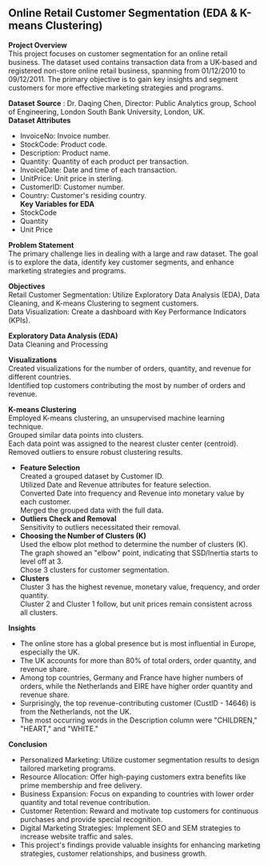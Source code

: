 ## Online Retail Customer Segmentation (EDA & K-means Clustering)  
**Project Overview**  
This project focuses on customer segmentation for an online retail business. The dataset used contains transaction data from a UK-based and registered non-store online retail business, spanning from 01/12/2010 to 09/12/2011. The primary objective is to gain key insights and segment customers for more effective marketing strategies and programs.  

**Dataset**
**Source** : Dr. Daqing Chen, Director: Public Analytics group, School of Engineering, London South Bank University, London, UK.  
**Dataset Attributes**  
- InvoiceNo: Invoice number.  
- StockCode: Product code.  
- Description: Product name.  
- Quantity: Quantity of each product per transaction.  
- InvoiceDate: Date and time of each transaction.  
- UnitPrice: Unit price in sterling.  
- CustomerID: Customer number.  
- Country: Customer's residing country.  
**Key Variables for EDA**  
- StockCode  
- Quantity  
- Unit Price  

**Problem Statement**   
The primary challenge lies in dealing with a large and raw dataset. The goal is to explore the data, identify key customer segments, and enhance marketing strategies and programs.  

**Objectives**  
Retail Customer Segmentation: Utilize Exploratory Data Analysis (EDA), Data Cleaning, and K-means Clustering to segment customers.  
Data Visualization: Create a dashboard with Key Performance Indicators (KPIs).  

**Exploratory Data Analysis (EDA)**  
Data Cleaning and Processing  

**Visualizations**  
Created visualizations for the number of orders, quantity, and revenue for different countries.  
Identified top customers contributing the most by number of orders and revenue.  

**K-means Clustering**  
Employed K-means clustering, an unsupervised machine learning technique.  
Grouped similar data points into clusters.   
Each data point was assigned to the nearest cluster center (centroid).  
Removed outliers to ensure robust clustering results.  
- **Feature Selection**  
Created a grouped dataset by Customer ID.  
Utilized Date and Revenue attributes for feature selection.  
Converted Date into frequency and Revenue into monetary value by each customer.  
Merged the grouped data with the full data.  
- **Outliers Check and Removal**  
Sensitivity to outliers necessitated their removal.  
- **Choosing the Number of Clusters (K)**  
Used the elbow plot method to determine the number of clusters (K).  
The graph showed an "elbow" point, indicating that SSD/Inertia starts to level off at 3.  
Chose 3 clusters for customer segmentation.  
- **Clusters**  
Cluster 3 has the highest revenue, monetary value, frequency, and order quantity.  
Cluster 2 and Cluster 1 follow, but unit prices remain consistent across all clusters.  

**Insights**  
- The online store has a global presence but is most influential in Europe, especially the UK.  
- The UK accounts for more than 80% of total orders, order quantity, and revenue share.  
- Among top countries, Germany and France have higher numbers of orders, while the Netherlands and EIRE have higher order quantity and revenue share.  
- Surprisingly, the top revenue-contributing customer (CustID - 14646) is from the Netherlands, not the UK.  
- The most occurring words in the Description column were "CHILDREN," "HEART," and "WHITE."  

**Conclusion**  
- Personalized Marketing: Utilize customer segmentation results to design tailored marketing programs. 
- Resource Allocation: Offer high-paying customers extra benefits like prime membership and free delivery.  
- Business Expansion: Focus on expanding to countries with lower order quantity and total revenue contribution.  
- Customer Retention: Reward and motivate top customers for continuous purchases and provide special recognition.  
- Digital Marketing Strategies: Implement SEO and SEM strategies to increase website traffic and sales.  
- This project's findings provide valuable insights for enhancing marketing strategies, customer relationships, and business growth.  
